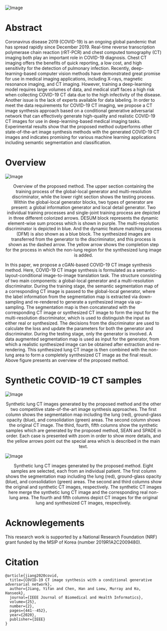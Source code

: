 ![Image](resources/fig1.png)


# Abstract

Coronavirus disease 2019 (COVID-19) is an ongoing global pandemic that has spread rapidly since December 2019. Real-time reverse transcription polymerase chain reaction (rRT-PCR) and chest computed tomography (CT) imaging both play an important role in COVID-19 diagnosis. Chest CT imaging offers the benefits of quick reporting, a low cost, and high sensitivity for the detection of pulmonary infection. Recently, deep-learning-based computer vision methods have demonstrated great promise for use in medical imaging applications, including X-rays, magnetic resonance imaging, and CT imaging. However, training a deep-learning model requires large volumes of data, and medical staff faces a high risk when collecting COVID-19 CT data due to the high infectivity of the disease. Another issue is the lack of experts available for data labeling. In order to meet the data requirements for COVID-19 CT imaging, we propose a CT image synthesis approach based on a conditional generative adversarial network that can effectively generate high-quality and realistic COVID-19 CT images for use in deep-learning-based medical imaging tasks. Experimental results show that the proposed method outperforms other state-of-the-art image synthesis methods with the generated COVID-19 CT images and indicates promising for various machine learning applications including semantic segmentation and classification.

# Overview

![Image](resources/fig2.png)
<p align="center">
Overview of the proposed method. The upper section containing the training process of the global-local generator and multi-resolution discriminator, while the lower right section shows the testing process. Within the global-local generator blocks, two types of generator are present: a global information generator and local detail generator. Two individual training processes and single-joint training process are depicted in three different colorized arrows. DESUM block represents the dynamic element-wise sum process which is shown in purple. The multi-resolution discriminator is depicted in blue. And the dynamic feature matching process (DFM) is also shown as a blue block. The synthesized images are transferred from the generator to the discriminator, and this process is shown as the dashed arrow. The yellow arrow shows the completion step for the process in which the non-lung region for the synthesized lung image is added.
</p>

In this paper, we propose a cGAN-based COVID-19 CT image synthesis method. Here, COVID-19 CT image synthesis is formulated as a semantic-layout-conditional image-to-image translation task. The structure consisting of two main components: a global-local generator and a multi-resolution discriminator. During the training stage, the semantic segmentation map of a corresponding CT image is passed to the global-local generator, where the label information from the segmentation map is extracted via down-sampling and re-rendered to generate a synthesized image via up-sampling. The segmentation map is then concatenated with the corresponding CT image or synthesized CT image to form the input for the multi-resolution discriminator, which is used to distinguish the input as either real or synthesized. The decisions from the discriminator are used to calculate the loss and update the parameters for both the generator and discriminator. During the testing stage, only the generator is involved. A data augmented segmentation map is used as input for the generator, from which a realistic synthesized image can be obtained after extraction and re-rendering. This synthesized lung CT image is then combined with the non-lung area to form a completely synthesized CT image as the final result. Above figure presents an overview of the proposed method.

# Synthetic COVID-19 CT samples
![Image](resources/fig3.png)
<p align="center">
Synthetic lung CT images generated by the proposed method and the other two competitive state-of-the-art image synthesis approaches. The first column shows the segmentation map including the lung (red), ground-glass opacity (blue), and consolidation (green) areas. The second column shows the original CT image. The third, fourth, fifth columns show the synthetic samples which are generated by the proposed method, SEAN and SPADE in order. Each case is presented with zoom in order to show more details, and the yellow arrows point out the special area which is described in the main text.
</p>

![Image](resources/fig4.png)
<p align="center">
Synthetic lung CT images generated by the proposed method. Eight samples are selected, each from an individual patient. The first column shows the segmentation map including the lung (red), ground-glass opacity (blue), and consolidation (green) areas. The second and third columns show the original and synthetic CT images, respectively. The synthetic CT images here merge the synthetic lung CT image and the corresponding real non-lung area. The fourth and fifth columns depict CT images for the original lung and synthesized CT images, respectively.
</p>

# Acknowlegements
This research work is supported by a National Research Foundation (NRF) grant funded by the MSIP of Korea (number 2019R1A2C2009480).

# Citation
```
@article{jiang2020covid,
  title={COVID-19 CT image synthesis with a conditional generative adversarial network},
  author={Jiang, Yifan and Chen, Han and Loew, Murray and Ko, Hanseok},
  journal={IEEE Journal of Biomedical and Health Informatics},
  volume={25},
  number={2},
  pages={441--452},
  year={2020},
  publisher={IEEE}
}
```

